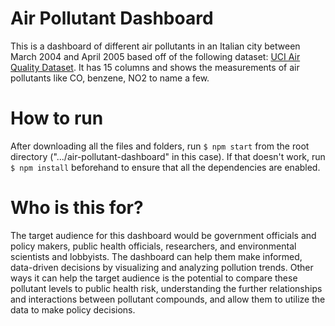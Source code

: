 # Air Pollutant Dashboard
This is a dashboard of different air pollutants in an Italian city between March 2004 and April 2005 based off of the following dataset: [UCI Air Quality Dataset](https://www.kaggle.com/datasets/dakshbhalala/uci-air-quality-dataset). It has 15 columns and shows the measurements of air pollutants like CO, benzene, NO2 to name a few.

# How to run
After downloading all the files and folders, run `$ npm start` from the root directory (".../air-pollutant-dashboard" in this case). If that doesn't work, run `$ npm install` beforehand to ensure that all the dependencies are enabled. 

# Who is this for?
The target audience for this dashboard would be government officials and policy makers, public health officials, researchers, and environmental scientists and lobbyists. The dashboard can help them make informed, data-driven decisions by visualizing and analyzing pollution trends. Other ways it can help the target audience is the potential to compare these pollutant levels to public health risk, understanding the further relationships and interactions between pollutant compounds, and allow them to utilize the data to make policy decisions.
